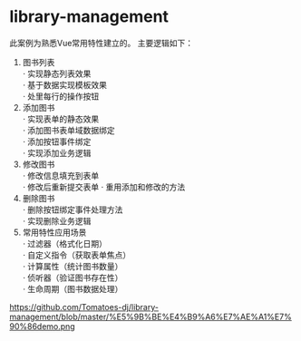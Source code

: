 # library-management
此案例为熟悉Vue常用特性建立的。
主要逻辑如下： 
1. 图书列表  
· 实现静态列表效果  
· 基于数据实现模板效果  
· 处里每行的操作按钮   
2. 添加图书  
· 实现表单的静态效果  
· 添加图书表单域数据绑定  
· 添加按钮事件绑定  
· 实现添加业务逻辑  
3. 修改图书   
· 修改信息填充到表单  
· 修改后重新提交表单 
· 重用添加和修改的方法  
4. 删除图书  
· 删除按钮绑定事件处理方法  
· 实现删除业务逻辑  
5. 常用特性应用场景  
· 过滤器（格式化日期）  
· 自定义指令（获取表单焦点）  
· 计算属性（统计图书数量）  
· 侦听器（验证图书存在性）  
· 生命周期（图书数据处理）  


https://github.com/Tomatoes-dj/library-management/blob/master/%E5%9B%BE%E4%B9%A6%E7%AE%A1%E7%90%86demo.png
